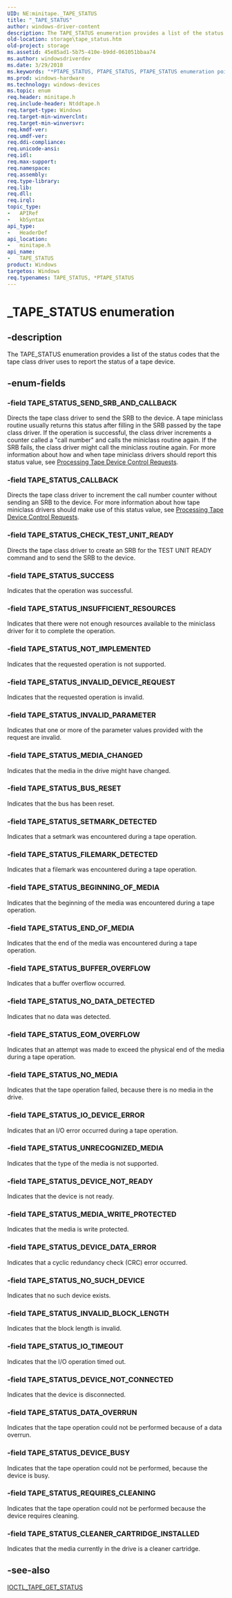 ```yaml
---
UID: NE:minitape._TAPE_STATUS
title: "_TAPE_STATUS"
author: windows-driver-content
description: The TAPE_STATUS enumeration provides a list of the status codes that the tape class driver uses to report the status of a tape device.
old-location: storage\tape_status.htm
old-project: storage
ms.assetid: 45e85ad1-5b75-410e-b9dd-061051bbaa74
ms.author: windowsdriverdev
ms.date: 3/29/2018
ms.keywords: "*PTAPE_STATUS, PTAPE_STATUS, PTAPE_STATUS enumeration pointer [Storage Devices], TAPE_STATUS, TAPE_STATUS enumeration [Storage Devices], TAPE_STATUS_BEGINNING_OF_MEDIA, TAPE_STATUS_BUFFER_OVERFLOW, TAPE_STATUS_BUS_RESET, TAPE_STATUS_CALLBACK, TAPE_STATUS_CHECK_TEST_UNIT_READY, TAPE_STATUS_CLEANER_CARTRIDGE_INSTALLED, TAPE_STATUS_DATA_OVERRUN, TAPE_STATUS_DEVICE_BUSY, TAPE_STATUS_DEVICE_DATA_ERROR, TAPE_STATUS_DEVICE_NOT_CONNECTED, TAPE_STATUS_DEVICE_NOT_READY, TAPE_STATUS_END_OF_MEDIA, TAPE_STATUS_EOM_OVERFLOW, TAPE_STATUS_FILEMARK_DETECTED, TAPE_STATUS_INSUFFICIENT_RESOURCES, TAPE_STATUS_INVALID_BLOCK_LENGTH, TAPE_STATUS_INVALID_DEVICE_REQUEST, TAPE_STATUS_INVALID_PARAMETER, TAPE_STATUS_IO_DEVICE_ERROR, TAPE_STATUS_IO_TIMEOUT, TAPE_STATUS_MEDIA_CHANGED, TAPE_STATUS_MEDIA_WRITE_PROTECTED, TAPE_STATUS_NOT_IMPLEMENTED, TAPE_STATUS_NO_DATA_DETECTED, TAPE_STATUS_NO_MEDIA, TAPE_STATUS_NO_SUCH_DEVICE, TAPE_STATUS_REQUIRES_CLEANING, TAPE_STATUS_SEND_SRB_AND_CALLBACK, TAPE_STATUS_SETMARK_DETECTED, TAPE_STATUS_SUCCESS, TAPE_STATUS_UNRECOGNIZED_MEDIA, _TAPE_STATUS, minitape/PTAPE_STATUS, minitape/TAPE_STATUS, minitape/TAPE_STATUS_BEGINNING_OF_MEDIA, minitape/TAPE_STATUS_BUFFER_OVERFLOW, minitape/TAPE_STATUS_BUS_RESET, minitape/TAPE_STATUS_CALLBACK, minitape/TAPE_STATUS_CHECK_TEST_UNIT_READY, minitape/TAPE_STATUS_CLEANER_CARTRIDGE_INSTALLED, minitape/TAPE_STATUS_DATA_OVERRUN, minitape/TAPE_STATUS_DEVICE_BUSY, minitape/TAPE_STATUS_DEVICE_DATA_ERROR, minitape/TAPE_STATUS_DEVICE_NOT_CONNECTED, minitape/TAPE_STATUS_DEVICE_NOT_READY, minitape/TAPE_STATUS_END_OF_MEDIA, minitape/TAPE_STATUS_EOM_OVERFLOW, minitape/TAPE_STATUS_FILEMARK_DETECTED, minitape/TAPE_STATUS_INSUFFICIENT_RESOURCES, minitape/TAPE_STATUS_INVALID_BLOCK_LENGTH, minitape/TAPE_STATUS_INVALID_DEVICE_REQUEST, minitape/TAPE_STATUS_INVALID_PARAMETER, minitape/TAPE_STATUS_IO_DEVICE_ERROR, minitape/TAPE_STATUS_IO_TIMEOUT, minitape/TAPE_STATUS_MEDIA_CHANGED, minitape/TAPE_STATUS_MEDIA_WRITE_PROTECTED, minitape/TAPE_STATUS_NOT_IMPLEMENTED, minitape/TAPE_STATUS_NO_DATA_DETECTED, minitape/TAPE_STATUS_NO_MEDIA, minitape/TAPE_STATUS_NO_SUCH_DEVICE, minitape/TAPE_STATUS_REQUIRES_CLEANING, minitape/TAPE_STATUS_SEND_SRB_AND_CALLBACK, minitape/TAPE_STATUS_SETMARK_DETECTED, minitape/TAPE_STATUS_SUCCESS, minitape/TAPE_STATUS_UNRECOGNIZED_MEDIA, storage.tape_status, structs-tape_c79a2dd4-8c91-4735-9440-de39b23aa982.xml"
ms.prod: windows-hardware
ms.technology: windows-devices
ms.topic: enum
req.header: minitape.h
req.include-header: Ntddtape.h
req.target-type: Windows
req.target-min-winverclnt: 
req.target-min-winversvr: 
req.kmdf-ver: 
req.umdf-ver: 
req.ddi-compliance: 
req.unicode-ansi: 
req.idl: 
req.max-support: 
req.namespace: 
req.assembly: 
req.type-library: 
req.lib: 
req.dll: 
req.irql: 
topic_type:
-	APIRef
-	kbSyntax
api_type:
-	HeaderDef
api_location:
-	minitape.h
api_name:
-	TAPE_STATUS
product: Windows
targetos: Windows
req.typenames: TAPE_STATUS, *PTAPE_STATUS
---
```


# _TAPE_STATUS enumeration


## -description


The TAPE_STATUS enumeration provides a list of the status codes that the tape class driver uses to report the status of a tape device.


## -enum-fields




### -field TAPE_STATUS_SEND_SRB_AND_CALLBACK

Directs the tape class driver to send the SRB to the device. A tape miniclass routine usually returns this status after filling in the SRB passed by the tape class driver. If the operation is successful, the class driver increments a counter called a "call number" and calls the miniclass routine again. If the SRB fails, the class driver might call the miniclass routine again. For more information about how and when tape miniclass drivers should report this status value, see <a href="https://msdn.microsoft.com/de6edfc6-9b4b-4866-8fdb-1047b43163de">Processing Tape Device Control Requests</a>. 


### -field TAPE_STATUS_CALLBACK

Directs the tape class driver to increment the call number counter without sending an SRB to the device. For more information about how tape miniclass drivers should make use of this status value, see <a href="https://msdn.microsoft.com/de6edfc6-9b4b-4866-8fdb-1047b43163de">Processing Tape Device Control Requests</a>. 


### -field TAPE_STATUS_CHECK_TEST_UNIT_READY

Directs the tape class driver to create an SRB for the TEST UNIT READY command and to send the SRB to the device. 


### -field TAPE_STATUS_SUCCESS

Indicates that the operation was successful. 


### -field TAPE_STATUS_INSUFFICIENT_RESOURCES

Indicates that there were not enough resources available to the miniclass driver for it to complete the operation. 


### -field TAPE_STATUS_NOT_IMPLEMENTED

Indicates that the requested operation is not supported. 


### -field TAPE_STATUS_INVALID_DEVICE_REQUEST

Indicates that the requested operation is invalid. 


### -field TAPE_STATUS_INVALID_PARAMETER

Indicates that one or more of the parameter values provided with the request are invalid. 


### -field TAPE_STATUS_MEDIA_CHANGED

Indicates that the media in the drive might have changed. 


### -field TAPE_STATUS_BUS_RESET

Indicates that the bus has been reset. 


### -field TAPE_STATUS_SETMARK_DETECTED

Indicates that a setmark was encountered during a tape operation. 


### -field TAPE_STATUS_FILEMARK_DETECTED

Indicates that a filemark was encountered during a tape operation. 


### -field TAPE_STATUS_BEGINNING_OF_MEDIA

Indicates that the beginning of the media was encountered during a tape operation. 


### -field TAPE_STATUS_END_OF_MEDIA

Indicates that the end of the media was encountered during a tape operation. 


### -field TAPE_STATUS_BUFFER_OVERFLOW

Indicates that a buffer overflow occurred. 


### -field TAPE_STATUS_NO_DATA_DETECTED

Indicates that no data was detected. 


### -field TAPE_STATUS_EOM_OVERFLOW

Indicates that an attempt was made to exceed the physical end of the media during a tape operation. 


### -field TAPE_STATUS_NO_MEDIA

Indicates that the tape operation failed, because there is no media in the drive. 


### -field TAPE_STATUS_IO_DEVICE_ERROR

Indicates that an I/O error occurred during a tape operation. 


### -field TAPE_STATUS_UNRECOGNIZED_MEDIA

Indicates that the type of the media is not supported. 


### -field TAPE_STATUS_DEVICE_NOT_READY

Indicates that the device is not ready. 


### -field TAPE_STATUS_MEDIA_WRITE_PROTECTED

Indicates that the media is write protected. 


### -field TAPE_STATUS_DEVICE_DATA_ERROR

Indicates that a cyclic redundancy check (CRC) error occurred. 


### -field TAPE_STATUS_NO_SUCH_DEVICE

Indicates that no such device exists. 


### -field TAPE_STATUS_INVALID_BLOCK_LENGTH

Indicates that the block length is invalid. 


### -field TAPE_STATUS_IO_TIMEOUT

Indicates that the I/O operation timed out. 


### -field TAPE_STATUS_DEVICE_NOT_CONNECTED

Indicates that the device is disconnected. 


### -field TAPE_STATUS_DATA_OVERRUN

Indicates that the tape operation could not be performed because of a data overrun. 


### -field TAPE_STATUS_DEVICE_BUSY

Indicates that the tape operation could not be performed, because the device is busy. 


### -field TAPE_STATUS_REQUIRES_CLEANING

Indicates that the tape operation could not be performed because the device requires cleaning. 


### -field TAPE_STATUS_CLEANER_CARTRIDGE_INSTALLED

Indicates that the media currently in the drive is a cleaner cartridge. 


## -see-also




<a href="https://msdn.microsoft.com/library/windows/hardware/ff560625">IOCTL_TAPE_GET_STATUS</a>
 

 

